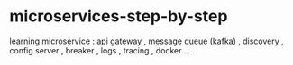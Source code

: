 # microservices-step-by-step
learning microservice : api gateway , message queue (kafka) , discovery , config server , breaker , logs , tracing , docker....
